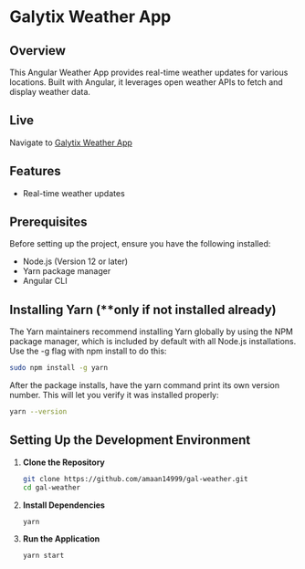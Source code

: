 # Galytix Weather App

## Overview

This Angular Weather App provides real-time weather updates for various locations. Built with Angular, it leverages open weather APIs to fetch and display weather data.

## Live

Navigate to [Galytix Weather App](https://gal-weather.pages.dev/)

## Features

- Real-time weather updates

## Prerequisites

Before setting up the project, ensure you have the following installed:

- Node.js (Version 12 or later)
- Yarn package manager
- Angular CLI

## Installing Yarn (\*\*only if not installed already)

The Yarn maintainers recommend installing Yarn globally by using the NPM package manager, which is included by default with all Node.js installations. Use the -g flag with npm install to do this:

```bash
sudo npm install -g yarn
```

After the package installs, have the yarn command print its own version number. This will let you verify it was installed properly:

```bash
yarn --version
```

## Setting Up the Development Environment

1. **Clone the Repository**

   ```bash
   git clone https://github.com/amaan14999/gal-weather.git
   cd gal-weather
   ```

2. **Install Dependencies**

   ```bash
   yarn
   ```

3. **Run the Application**

   ```bash
   yarn start
   ```

